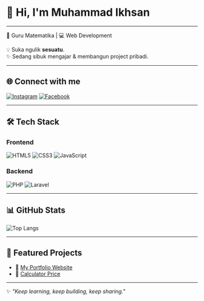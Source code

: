 # 👋 Hi, I'm Muhammad Ikhsan

---

📘 Guru Matematika | 💻 Web Development  

💡 Suka ngulik **sesuatu**.  
✨ Sedang sibuk mengajar & membangun project pribadi.  

---


## 🌐 Connect with me
[![Instagram](https://img.shields.io/badge/Instagram-%23E4405F.svg?logo=Instagram&logoColor=white)](https://www.instagram.com/m_ikhsann05/)
[![Facebook](https://img.shields.io/badge/Facebook-%231877F2.svg?logo=Facebook&logoColor=white)](https://web.facebook.com/ikhsan0511)


---

## 🛠 Tech Stack

### Frontend
![HTML5](https://img.shields.io/badge/HTML5-E34F26?style=for-the-badge&logo=html5&logoColor=white)
![CSS3](https://img.shields.io/badge/CSS3-1572B6?style=for-the-badge&logo=css3&logoColor=white)
![JavaScript](https://img.shields.io/badge/JavaScript-F7DF1E?style=for-the-badge&logo=javascript&logoColor=black)

### Backend
![PHP](https://img.shields.io/badge/PHP-777BB4?style=for-the-badge&logo=php&logoColor=white)
![Laravel](https://img.shields.io/badge/Laravel-FF2D20?style=for-the-badge&logo=laravel&logoColor=white)

---

## 📊 GitHub Stats

![Top Langs](https://github-readme-stats.vercel.app/api/top-langs/?username=ikh05&layout=compact&theme=radical)


---

## 🚀 Featured Projects
- 🔗 [My Portfolio Website](https://ikhsan.site)  
- 🧮 [Calculator Price](https://calcprice-ikhtoolkit.rf.gd/)  


---

✨ *"Keep learning, keep building, keep sharing."*  
